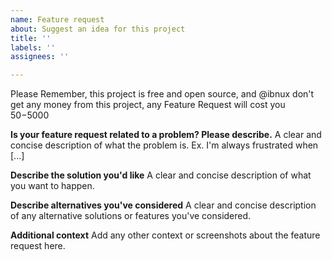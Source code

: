 ```yaml
---
name: Feature request
about: Suggest an idea for this project
title: ''
labels: ''
assignees: ''

---
```


Please Remember, this project is free and open source, and @ibnux don't get any money from this project, any Feature Request will cost you $50-$5000

**Is your feature request related to a problem? Please describe.**
A clear and concise description of what the problem is. Ex. I'm always frustrated when [...]

**Describe the solution you'd like**
A clear and concise description of what you want to happen.

**Describe alternatives you've considered**
A clear and concise description of any alternative solutions or features you've considered.

**Additional context**
Add any other context or screenshots about the feature request here.
